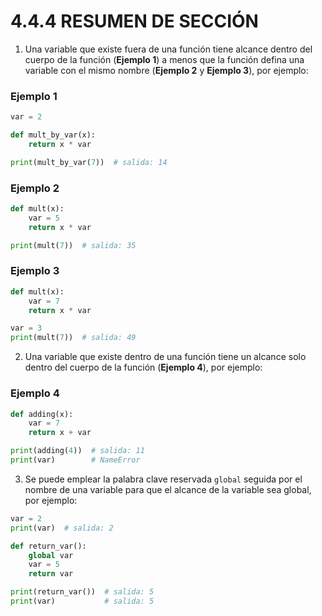 # 4.4.4 RESUMEN DE SECCIÓN

1. Una variable que existe fuera de una función tiene alcance dentro del cuerpo de la función (**Ejemplo 1**) a menos que la función defina una variable con el mismo nombre (**Ejemplo 2** y **Ejemplo 3**), por ejemplo:

### Ejemplo 1
```python
var = 2

def mult_by_var(x):
    return x * var

print(mult_by_var(7))  # salida: 14
```

### Ejemplo 2
```python
def mult(x):
    var = 5
    return x * var

print(mult(7))  # salida: 35
```

### Ejemplo 3
```python
def mult(x):
    var = 7
    return x * var

var = 3
print(mult(7))  # salida: 49
```

2. Una variable que existe dentro de una función tiene un alcance solo dentro del cuerpo de la función (**Ejemplo 4**), por ejemplo:

### Ejemplo 4
```python
def adding(x):
    var = 7
    return x + var

print(adding(4))  # salida: 11
print(var)        # NameError
```

3. Se puede emplear la palabra clave reservada `global` seguida por el nombre de una variable para que el alcance de la variable sea global, por ejemplo:

```python
var = 2
print(var)  # salida: 2

def return_var():
    global var
    var = 5
    return var

print(return_var())  # salida: 5
print(var)           # salida: 5
```
